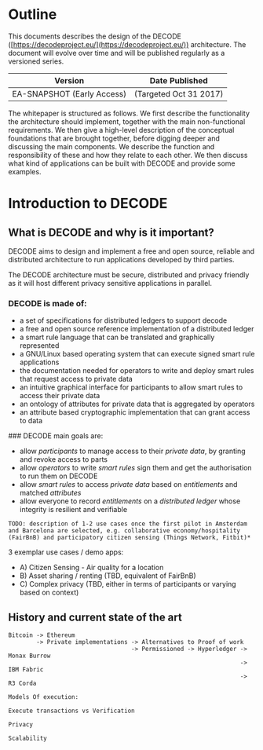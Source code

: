# Outline

This documents describes the design of the DECODE ([https://decodeproject.eu/](https://decodeproject.eu/)) architecture. The document will evolve over time and will be published regularly as a versioned series.

| Version                        | Date Published            | 
| ------------------------------ | ------------------------- |
| EA-SNAPSHOT (Early Access)     | (Targeted Oct 31 2017)    |


The whitepaper is structured as follows. We first describe the functionality the architecture should implement, together with the main non-functional requirements. We then give a high-level description of the conceptual foundations that are brought together, before digging deeper and discussing the main components. We describe the function and responsibility of these and how they relate to each other. We then discuss what kind of applications can be built with DECODE and provide some examples.


# Introduction to DECODE

## What is DECODE and why is it important?

DECODE aims to design and implement a free and open source, reliable and distributed architecture to run applications developed by third parties.

The DECODE architecture must be secure, distributed and privacy
friendly as it will host different privacy sensitive applications in
parallel.

### DECODE is made of:

- a set of specifications for distributed ledgers to support decode
- a free and open source reference implementation of a distributed ledger
- a smart rule language that can be translated and graphically represented
- a GNU/Linux based operating system that can execute signed smart rule applications
- the documentation needed for operators to write and deploy smart rules that request access to private data
- an intuitive graphical interface for participants to allow smart rules to access their private data
- an ontology of attributes for private data that is aggregated by operators
- an attribute based cryptographic implementation that can grant access to data


### DECODE main goals are:

- allow *participants* to manage access to their *private data*, by granting and revoke access to parts
- allow *operators* to write *smart rules* sign them and get the authorisation to run them on DECODE
- allow *smart rules* to access *private data* based on *entitlements* and matched *attributes*
- allow everyone to record *entitlements* on a *distributed ledger* whose integrity is resilient and verifiable

```comment
TODO: description of 1-2 use cases once the first pilot in Amsterdam and Barcelona are selected, e.g. collaborative economy/hospitality (FairBnB) and participatory citizen sensing (Things Network, Fitbit)*
```

3 exemplar use cases / demo apps:

- A) Citizen Sensing - Air quality for a location
- B) Asset sharing / renting (TBD, equivalent of FairBnB)
- C) Complex privacy (TBD, either in terms of participants or varying based on context)

## History and current state of the art

```
Bitcoin -> Ethereum 
        -> Private implementations -> Alternatives to Proof of work
                                   -> Permissioned -> Hyperledger -> Monax Burrow
                                                                  -> IBM Fabric
                                                                  -> R3 Corda
                                                                  
Models Of execution:

Execute transactions vs Verification

Privacy

Scalability

                                                             
                                   
    
        
```
